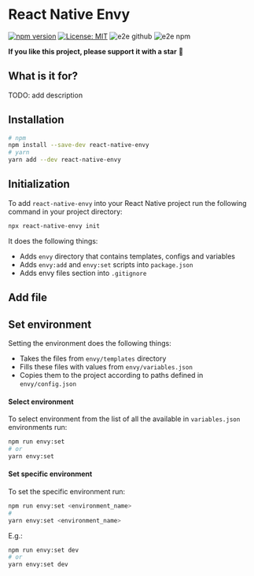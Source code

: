 # React Native Envy

[![npm version](https://img.shields.io/npm/v/react-native-envy)](https://badge.fury.io/js/react-native-envy)
[![License: MIT](https://img.shields.io/npm/l/una-language)](https://opensource.org/licenses/MIT)
![e2e github](https://github.com/sergeyshpadyrev/react-native-envy/actions/workflows/e2e.github.yml/badge.svg?branch=main&event=push)
![e2e npm](https://github.com/sergeyshpadyrev/react-native-envy/actions/workflows/e2e.npm.yml/badge.svg?branch=main&event=push)

**If you like this project, please support it with a star** 🌟

## What is it for?

TODO: add description

## Installation

```sh
# npm
npm install --save-dev react-native-envy
# yarn
yarn add --dev react-native-envy
```

## Initialization

To add `react-native-envy` into your React Native project run the following command in your project directory:

```sh
npx react-native-envy init
```

It does the following things:

- Adds `envy` directory that contains templates, configs and variables
- Adds `envy:add` and `envy:set` scripts into `package.json`
- Adds envy files section into `.gitignore`

## Add file

## Set environment

Setting the environment does the following things:

- Takes the files from `envy/templates` directory
- Fills these files with values from `envy/variables.json`
- Copies them to the project according to paths defined in `envy/config.json`

#### Select environment

To select environment from the list of all the available in `variables.json` environments run:

```sh
npm run envy:set
# or
yarn envy:set
```

#### Set specific environment

To set the specific environment run:

```sh
npm run envy:set <environment_name>
#
yarn envy:set <environment_name>
```

E.g.:

```sh
npm run envy:set dev
# or
yarn envy:set dev
```
